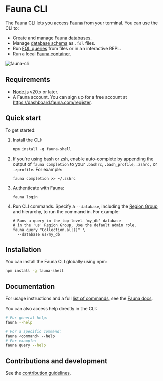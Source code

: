 # Fauna CLI

<!-- [![Version](https://img.shields.io/npm/v/fauna.svg)](https://npmjs.org/package/fauna)
[![CircleCI](https://circleci.com/gh/fauna/fauna/tree/master.svg?style=shield)](https://circleci.com/gh/fauna/fauna/tree/master)
[![Appveyor CI](https://ci.appveyor.com/api/projects/status/github/fauna/fauna?branch=master&svg=true)](https://ci.appveyor.com/project/fauna/fauna/branch/master)
[![Codecov](https://codecov.io/gh/fauna/fauna/branch/master/graph/badge.svg)](https://codecov.io/gh/fauna/fauna)
[![Downloads/week](https://img.shields.io/npm/dw/fauna.svg)](https://npmjs.org/package/fauna)
[![License](https://img.shields.io/npm/l/fauna.svg)](https://github.com/fauna/fauna/blob/master/package.json) -->

The Fauna CLI lets you access [Fauna](http://fauna.com/) from your terminal.
You can use the CLI to:

- Create and manage Fauna
  [databases](https://docs.fauna.com/fauna/current/learn/data-model/databases/).
- Manage [database schema](https://docs.fauna.com/fauna/current/learn/schema/)
  as `.fsl` files.
- Run [FQL queries](https://docs.fauna.com/fauna/current/learn/query/) from
  files or in an interactive REPL.
- Run a local [Fauna container](https://docs.fauna.com/fauna/current/build/tools/docker/).

![fauna-cli](https://github.com/user-attachments/assets/d3e88ad9-68ae-4011-945a-23654f9fbd0a)

## Requirements

- [Node.js](https://nodejs.org/en/download/package-manager) v20.x or later.
- A Fauna account. You can sign up for a free account at https://dashboard.fauna.com/register.

## Quick start

To get started:

1. Install the CLI:

   ```shell
   npm install -g fauna-shell
   ```

2. If you're using bash or zsh, enable auto-complete by appending the output of
   `fauna completion` to your `.bashrc`, `.bash_profile`, `.zshrc,` or
   `.zprofile`. For example:

   ```shell
   fauna completion >> ~/.zshrc
   ```

3. Authenticate with Fauna:

   ```shell
   fauna login
   ```

4. Run CLI commands. Specify a `--database`, including the [Region
   Group](https://docs.fauna.com/fauna/current/manage/region-groups/#id) and
   hierarchy, to run the command in. For example:

   ```shell
   # Runs a query in the top-level 'my_db' database
   # in the 'us' Region Group. Use the default admin role.
   fauna query "Collection.all()" \
     --database us/my_db
   ```

## Installation

You can install the Fauna CLI globally using npm:

```sh
npm install -g fauna-shell
```

## Documentation

For usage instructions and a full [list of
commands](https://docs.fauna.com/fauna/current/build/cli/v4/commands/), see the
[Fauna docs](https://docs.fauna.com/fauna/current/build/cli/v4/).

You can also access help directly in the CLI:

```sh
# For general help:
fauna --help

# For a specific command:
fauna <command> --help
# For example:
fauna query --help
```

## Contributions and development

See the [contribution guidelines](CONTRIBUTING.md).
